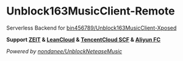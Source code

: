 # Unblock163MusicClient-Remote

Serverless Backend for [bin456789/Unblock163MusicClient-Xposed](https://github.com/bin456789/Unblock163MusicClient-Xposed)

**Support [ZEIT](https://zeit.co/) & [LeanCloud](https://leancloud.cn/) & [TencentCloud SCF](https://cloud.tencent.com/product/scf) & [Aliyun FC](https://cn.aliyun.com/product/fc)**

*Powered by [nondanee/UnblockNeteaseMusic](https://github.com/nondanee/UnblockNeteaseMusic)*